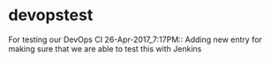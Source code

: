 # devopstest
For testing our DevOps CI
26-Apr-2017_7:17PM:: Adding new entry for making sure that we are able to test this with Jenkins
